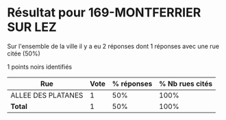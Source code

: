 # Résultat pour 169-MONTFERRIER SUR LEZ

Sur l'ensemble de la ville il y a eu 2 réponses dont 1 réponses avec une rue citée (50%)

1 points noirs identifiés

| Rue | Vote | % réponses | % Nb rues cités|
|-----|------|------------|----------------|
| ALLEE DES PLATANES | 1 | 50% | 100%|
| **Total** | 1 | 50% | 100%|
